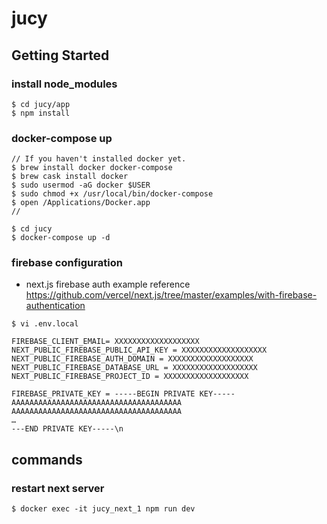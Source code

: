 # jucy

## Getting Started
### install node_modules
```
$ cd jucy/app
$ npm install
```

### docker-compose up
```
// If you haven't installed docker yet.
$ brew install docker docker-compose
$ brew cask install docker
$ sudo usermod -aG docker $USER
$ sudo chmod +x /usr/local/bin/docker-compose
$ open /Applications/Docker.app
//

$ cd jucy
$ docker-compose up -d
```

### firebase configuration
- next.js firebase auth example reference
https://github.com/vercel/next.js/tree/master/examples/with-firebase-authentication

```
$ vi .env.local
```

```.env.local
FIREBASE_CLIENT_EMAIL= XXXXXXXXXXXXXXXXXXX
NEXT_PUBLIC_FIREBASE_PUBLIC_API_KEY = XXXXXXXXXXXXXXXXXXX
NEXT_PUBLIC_FIREBASE_AUTH_DOMAIN = XXXXXXXXXXXXXXXXXXX
NEXT_PUBLIC_FIREBASE_DATABASE_URL = XXXXXXXXXXXXXXXXXXX
NEXT_PUBLIC_FIREBASE_PROJECT_ID = XXXXXXXXXXXXXXXXXXX

FIREBASE_PRIVATE_KEY = -----BEGIN PRIVATE KEY-----
AAAAAAAAAAAAAAAAAAAAAAAAAAAAAAAAAAAAAA
AAAAAAAAAAAAAAAAAAAAAAAAAAAAAAAAAAAAAA
…
---END PRIVATE KEY-----\n
```

## commands
### restart next server
`$ docker exec -it jucy_next_1 npm run dev`
